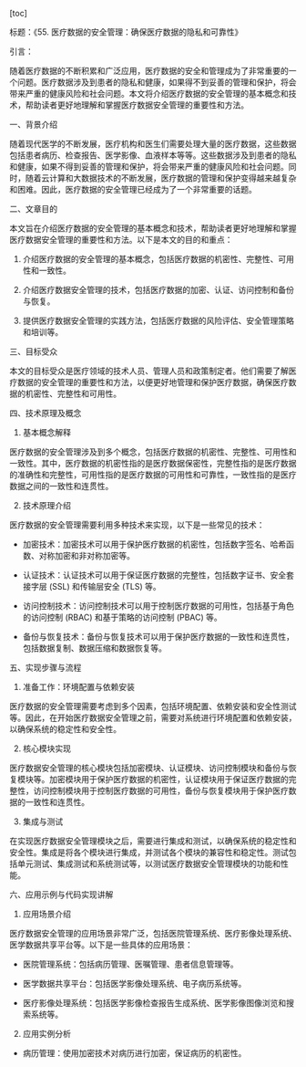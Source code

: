
[toc]                    
                
                
标题：《55. 医疗数据的安全管理：确保医疗数据的隐私和可靠性》

引言：

随着医疗数据的不断积累和广泛应用，医疗数据的安全和管理成为了非常重要的一个问题。医疗数据涉及到患者的隐私和健康，如果得不到妥善的管理和保护，将会带来严重的健康风险和社会问题。本文将介绍医疗数据的安全管理的基本概念和技术，帮助读者更好地理解和掌握医疗数据安全管理的重要性和方法。

一、背景介绍

随着现代医学的不断发展，医疗机构和医生们需要处理大量的医疗数据，这些数据包括患者病历、检查报告、医学影像、血液样本等等。这些数据涉及到患者的隐私和健康，如果不得到妥善的管理和保护，将会带来严重的健康风险和社会问题。同时，随着云计算和大数据技术的不断发展，医疗数据的管理和保护变得越来越复杂和困难。因此，医疗数据的安全管理已经成为了一个非常重要的话题。

二、文章目的

本文旨在介绍医疗数据的安全管理的基本概念和技术，帮助读者更好地理解和掌握医疗数据安全管理的重要性和方法。以下是本文的目的和重点：

1. 介绍医疗数据的安全管理的基本概念，包括医疗数据的机密性、完整性、可用性和一致性。

2. 介绍医疗数据安全管理的技术，包括医疗数据的加密、认证、访问控制和备份与恢复。

3. 提供医疗数据安全管理的实践方法，包括医疗数据的风险评估、安全管理策略和培训等。

三、目标受众

本文的目标受众是医疗领域的技术人员、管理人员和政策制定者。他们需要了解医疗数据的安全管理的重要性和方法，以便更好地管理和保护医疗数据，确保医疗数据的机密性、完整性和可用性。

四、技术原理及概念

1. 基本概念解释

医疗数据的安全管理涉及到多个概念，包括医疗数据的机密性、完整性、可用性和一致性。其中，医疗数据的机密性指的是医疗数据保密性，完整性指的是医疗数据的准确性和完整性，可用性指的是医疗数据的可用性和可靠性，一致性指的是医疗数据之间的一致性和连贯性。

2. 技术原理介绍

医疗数据的安全管理需要利用多种技术来实现，以下是一些常见的技术：

- 加密技术：加密技术可以用于保护医疗数据的机密性，包括数字签名、哈希函数、对称加密和非对称加密等。

- 认证技术：认证技术可以用于保证医疗数据的完整性，包括数字证书、安全套接字层 (SSL) 和传输层安全 (TLS) 等。

- 访问控制技术：访问控制技术可以用于控制医疗数据的可用性，包括基于角色的访问控制 (RBAC) 和基于策略的访问控制 (PBAC) 等。

- 备份与恢复技术：备份与恢复技术可以用于保护医疗数据的一致性和连贯性，包括数据复制、数据压缩和数据恢复等。

五、实现步骤与流程

1. 准备工作：环境配置与依赖安装

医疗数据的安全管理需要考虑到多个因素，包括环境配置、依赖安装和安全性测试等。因此，在开始医疗数据安全管理之前，需要对系统进行环境配置和依赖安装，以确保系统的稳定性和安全性。

2. 核心模块实现

医疗数据安全管理的核心模块包括加密模块、认证模块、访问控制模块和备份与恢复模块等。加密模块用于保护医疗数据的机密性，认证模块用于保证医疗数据的完整性，访问控制模块用于控制医疗数据的可用性，备份与恢复模块用于保护医疗数据的一致性和连贯性。

3. 集成与测试

在实现医疗数据安全管理模块之后，需要进行集成和测试，以确保系统的稳定性和安全性。集成是将各个模块进行集成，并测试各个模块的兼容性和稳定性。测试包括单元测试、集成测试和系统测试等，以测试医疗数据安全管理模块的功能和性能。

六、应用示例与代码实现讲解

1. 应用场景介绍

医疗数据安全管理的应用场景非常广泛，包括医院管理系统、医疗影像处理系统、医学数据共享平台等。以下是一些具体的应用场景：

- 医院管理系统：包括病历管理、医嘱管理、患者信息管理等。

- 医学数据共享平台：包括医学影像处理系统、电子病历系统等。

- 医疗影像处理系统：包括医学影像检查报告生成系统、医学影像图像浏览和搜索系统等。

2. 应用实例分析

- 病历管理：使用加密技术对病历进行加密，保证病历的机密性。

